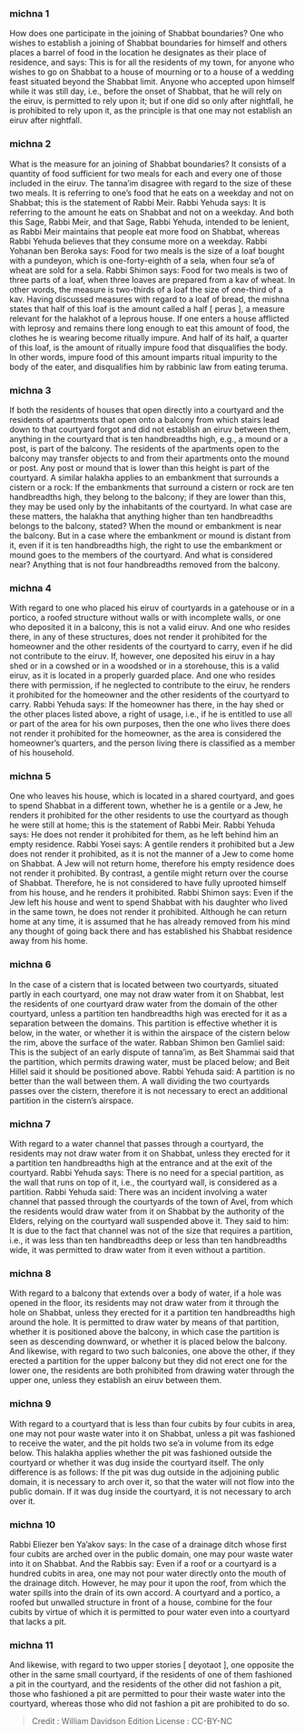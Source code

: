 
### michna 1
How does one participate in the joining of Shabbat boundaries? One who wishes to establish a joining of Shabbat boundaries for himself and others places a barrel of food in the location he designates as their place of residence, and says: This is for all the residents of my town, for anyone who wishes to go on Shabbat to a house of mourning or to a house of a wedding feast situated beyond the Shabbat limit. Anyone who accepted upon himself while it was still day, i.e., before the onset of Shabbat, that he will rely on the eiruv, is permitted to rely upon it; but if one did so only after nightfall, he is prohibited to rely upon it, as the principle is that one may not establish an eiruv after nightfall.

### michna 2
What is the measure for an joining of Shabbat boundaries? It consists of a quantity of food sufficient for two meals for each and every one of those included in the eiruv. The tanna’im disagree with regard to the size of these two meals. It is referring to one’s food that he eats on a weekday and not on Shabbat; this is the statement of Rabbi Meir. Rabbi Yehuda says: It is referring to the amount he eats on Shabbat and not on a weekday. And both this Sage, Rabbi Meir, and that Sage, Rabbi Yehuda, intended to be lenient, as Rabbi Meir maintains that people eat more food on Shabbat, whereas Rabbi Yehuda believes that they consume more on a weekday. Rabbi Yoḥanan ben Beroka says: Food for two meals is the size of a loaf bought with a pundeyon, which is one-forty-eighth of a sela, when four se’a of wheat are sold for a sela. Rabbi Shimon says: Food for two meals is two of three parts of a loaf, when three loaves are prepared from a kav of wheat. In other words, the measure is two-thirds of a loaf the size of one-third of a kav. Having discussed measures with regard to a loaf of bread, the mishna states that half of this loaf is the amount called a half [ peras ], a measure relevant for the halakhot of a leprous house. If one enters a house afflicted with leprosy and remains there long enough to eat this amount of food, the clothes he is wearing become ritually impure. And half of its half, a quarter of this loaf, is the amount of ritually impure food that disqualifies the body. In other words, impure food of this amount imparts ritual impurity to the body of the eater, and disqualifies him by rabbinic law from eating teruma.

### michna 3
If both the residents of houses that open directly into a courtyard and the residents of apartments that open onto a balcony from which stairs lead down to that courtyard forgot and did not establish an eiruv between them, anything in the courtyard that is ten handbreadths high, e.g., a mound or a post, is part of the balcony. The residents of the apartments open to the balcony may transfer objects to and from their apartments onto the mound or post. Any post or mound that is lower than this height is part of the courtyard. A similar halakha applies to an embankment that surrounds a cistern or a rock: If the embankments that surround a cistern or rock are ten handbreadths high, they belong to the balcony; if they are lower than this, they may be used only by the inhabitants of the courtyard. In what case are these matters, the halakha that anything higher than ten handbreadths belongs to the balcony, stated? When the mound or embankment is near the balcony. But in a case where the embankment or mound is distant from it, even if it is ten handbreadths high, the right to use the embankment or mound goes to the members of the courtyard. And what is considered near? Anything that is not four handbreadths removed from the balcony.

### michna 4
With regard to one who placed his eiruv of courtyards in a gatehouse or in a portico, a roofed structure without walls or with incomplete walls, or one who deposited it in a balcony, this is not a valid eiruv. And one who resides there, in any of these structures, does not render it prohibited for the homeowner and the other residents of the courtyard to carry, even if he did not contribute to the eiruv. If, however, one deposited his eiruv in a hay shed or in a cowshed or in a woodshed or in a storehouse, this is a valid eiruv, as it is located in a properly guarded place. And one who resides there with permission, if he neglected to contribute to the eiruv, he renders it prohibited for the homeowner and the other residents of the courtyard to carry. Rabbi Yehuda says: If the homeowner has there, in the hay shed or the other places listed above, a right of usage, i.e., if he is entitled to use all or part of the area for his own purposes, then the one who lives there does not render it prohibited for the homeowner, as the area is considered the homeowner’s quarters, and the person living there is classified as a member of his household.

### michna 5
One who leaves his house, which is located in a shared courtyard, and goes to spend Shabbat in a different town, whether he is a gentile or a Jew, he renders it prohibited for the other residents to use the courtyard as though he were still at home; this is the statement of Rabbi Meir. Rabbi Yehuda says: He does not render it prohibited for them, as he left behind him an empty residence. Rabbi Yosei says: A gentile renders it prohibited but a Jew does not render it prohibited, as it is not the manner of a Jew to come home on Shabbat. A Jew will not return home, therefore his empty residence does not render it prohibited. By contrast, a gentile might return over the course of Shabbat. Therefore, he is not considered to have fully uprooted himself from his house, and he renders it prohibited. Rabbi Shimon says: Even if the Jew left his house and went to spend Shabbat with his daughter who lived in the same town, he does not render it prohibited. Although he can return home at any time, it is assumed that he has already removed from his mind any thought of going back there and has established his Shabbat residence away from his home.

### michna 6
In the case of a cistern that is located between two courtyards, situated partly in each courtyard, one may not draw water from it on Shabbat, lest the residents of one courtyard draw water from the domain of the other courtyard, unless a partition ten handbreadths high was erected for it as a separation between the domains. This partition is effective whether it is below, in the water, or whether it is within the airspace of the cistern below the rim, above the surface of the water. Rabban Shimon ben Gamliel said: This is the subject of an early dispute of tanna’im, as Beit Shammai said that the partition, which permits drawing water, must be placed below; and Beit Hillel said it should be positioned above. Rabbi Yehuda said: A partition is no better than the wall between them. A wall dividing the two courtyards passes over the cistern, therefore it is not necessary to erect an additional partition in the cistern’s airspace.

### michna 7
With regard to a water channel that passes through a courtyard, the residents may not draw water from it on Shabbat, unless they erected for it a partition ten handbreadths high at the entrance and at the exit of the courtyard. Rabbi Yehuda says: There is no need for a special partition, as the wall that runs on top of it, i.e., the courtyard wall, is considered as a partition. Rabbi Yehuda said: There was an incident involving a water channel that passed through the courtyards of the town of Avel, from which the residents would draw water from it on Shabbat by the authority of the Elders, relying on the courtyard wall suspended above it. They said to him: It is due to the fact that channel was not of the size that requires a partition, i.e., it was less than ten handbreadths deep or less than ten handbreadths wide, it was permitted to draw water from it even without a partition.

### michna 8
With regard to a balcony that extends over a body of water, if a hole was opened in the floor, its residents may not draw water from it through the hole on Shabbat, unless they erected for it a partition ten handbreadths high around the hole. It is permitted to draw water by means of that partition, whether it is positioned above the balcony, in which case the partition is seen as descending downward, or whether it is placed below the balcony. And likewise, with regard to two such balconies, one above the other, if they erected a partition for the upper balcony but they did not erect one for the lower one, the residents are both prohibited from drawing water through the upper one, unless they establish an eiruv between them.

### michna 9
With regard to a courtyard that is less than four cubits by four cubits in area, one may not pour waste water into it on Shabbat, unless a pit was fashioned to receive the water, and the pit holds two se’a in volume from its edge below. This halakha applies whether the pit was fashioned outside the courtyard or whether it was dug inside the courtyard itself. The only difference is as follows: If the pit was dug outside in the adjoining public domain, it is necessary to arch over it, so that the water will not flow into the public domain. If it was dug inside the courtyard, it is not necessary to arch over it.

### michna 10
Rabbi Eliezer ben Ya’akov says: In the case of a drainage ditch whose first four cubits are arched over in the public domain, one may pour waste water into it on Shabbat. And the Rabbis say: Even if a roof or a courtyard is a hundred cubits in area, one may not pour water directly onto the mouth of the drainage ditch. However, he may pour it upon the roof, from which the water spills into the drain of its own accord. A courtyard and a portico, a roofed but unwalled structure in front of a house, combine for the four cubits by virtue of which it is permitted to pour water even into a courtyard that lacks a pit.

### michna 11
And likewise, with regard to two upper stories [ deyotaot ], one opposite the other in the same small courtyard, if the residents of one of them fashioned a pit in the courtyard, and the residents of the other did not fashion a pit, those who fashioned a pit are permitted to pour their waste water into the courtyard, whereas those who did not fashion a pit are prohibited to do so.

>Credit : William Davidson Edition
>License :  CC-BY-NC